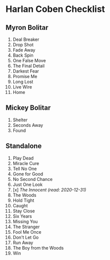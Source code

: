 # Harlan Coben Checklist

## Myron Bolitar

1. Deal Breaker
1. Drop Shot
1. Fade Away
1. Back Spin
1. One False Move
1. The Final Detail
1. Darkest Fear
1. Promise Me
1. Long Lost
1. Live Wire
1. Home

## Mickey Bolitar

1. Shelter
1. Seconds Away
1. Found

## Standalone

1. Play Dead
1. Miracle Cure
1. Tell No One
1. Gone for Good
1. No Second Chance
1. Just One Look
1. [x] _The Innocent (read: 2020-12-31)_
1. The Woods
1. Hold Tight
1. Caught
1. Stay Close
1. Six Years
1. Missing You
1. The Stranger
1. Fool Me Once
1. Don't Let Go
1. Run Away
1. The Boy from the Woods
1. Win
